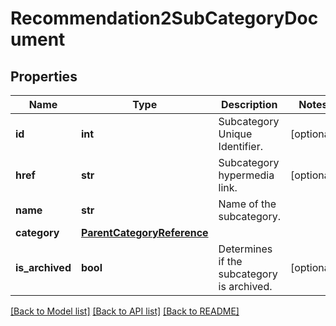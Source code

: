 # Recommendation2SubCategoryDocument

## Properties
Name | Type | Description | Notes
------------ | ------------- | ------------- | -------------
**id** | **int** | Subcategory Unique Identifier. | [optional] 
**href** | **str** | Subcategory hypermedia link. | [optional] 
**name** | **str** | Name of the subcategory. | 
**category** | [**ParentCategoryReference**](ParentCategoryReference.md) |  | 
**is_archived** | **bool** | Determines if the subcategory is archived. | [optional] 

[[Back to Model list]](../README.md#documentation-for-models) [[Back to API list]](../README.md#documentation-for-api-endpoints) [[Back to README]](../README.md)

